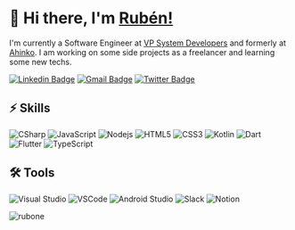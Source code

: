 # 👋 Hi there, I'm [Rubén!](http://rubensaavedra.net/)

I'm currently a Software Engineer at [VP System Developers](http://vpsdev.com//) and formerly at [Ahinko](https://www.ahinko.com/). I am working on some side projects as a freelancer and learning some new techs.

[![Linkedin Badge](https://img.shields.io/badge/-rubone-blue?style=flat-square&logo=Linkedin&logoColor=white&link=https://www.linkedin.com/in/rubone/)](https://www.linkedin.com/in/rubone/)
[![Gmail Badge](https://img.shields.io/badge/-rubone02@gmail.com-c14438?style=flat-square&logo=Gmail&logoColor=white&link=mailto:rubone02@gmail.com)](mailto:rubone02@gmail.com)
[![Twitter Badge](https://img.shields.io/badge/-rubone02-blue?style=flat-square&logo=Twitter&logoColor=white&link=https://twitter.com/rubone02/)](https://twitter.com/rubone02)

## ⚡ Skills

![CSharp](https://img.shields.io/badge/-CSharp-4A154B?style=flat-square&logo=csharp)
![JavaScript](https://img.shields.io/badge/-JavaScript-black?style=flat-square&logo=javascript)
![Nodejs](https://img.shields.io/badge/-Nodejs-black?style=flat-square&logo=Node.js)
![HTML5](https://img.shields.io/badge/-HTML5-E34F26?style=flat-square&logo=html5&logoColor=white)
![CSS3](https://img.shields.io/badge/-CSS3-1572B6?style=flat-square&logo=css3)
![Kotlin](https://img.shields.io/badge/-kotlin-orange?style=flat-square&logo=kotlin)
![Dart](https://img.shields.io/badge/-Dart-blue?style=flat-square&logo=dart)
![Flutter](https://img.shields.io/badge/-Flutter-blue?style=flat-square&logo=flutter)
![TypeScript](https://img.shields.io/badge/-TypeScript-black?style=flat-square&logo=typescript)

## 🛠️ Tools

<p>
    <img alt="Visual Studio" src="https://img.shields.io/badge/-Visual Studio-4A154B?style=flat&logo=visualstudio&logoColor=white"/>
    <img alt="VSCode" src="https://img.shields.io/badge/-VSCode-007ACC?style=flat&logo=visual-studio-code&logoColor=white" /> 
    <img alt="Android Studio" src="https://img.shields.io/badge/-Android Studio-009639?style=flat&logo=android-studio&logoColor=white" /> 
    <img alt="Slack" src="https://img.shields.io/badge/-Slack-4A154B?style=flat&logo=slack&logoColor=white" /> 
    <img alt="Notion" src="https://img.shields.io/badge/-Notion-000?style=flat&logo=notion&logoColor=white" />
</p>

<p><img src="https://github-readme-stats.vercel.app/api?username=rubone&show_icons=true&theme=gotham" alt="rubone" /></p>
